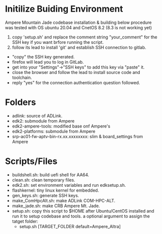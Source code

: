# Initilize Buiding Environment

Ampere Mountain Jade codebase installation & building below procedure was tested with OS ubuntu 20.04 and CnetOS 8.2 (8.3 is not working yet)
1. copy 'setup.sh' and replace the comment string "your_comment" for the SSH key if you want brfore running the script.
2. follow its lead to install 'git' and establish SSH connection to gitlab.
 * "copy" the SSH key generated.
 * firefox will lead you to log in GitLab.
 * get into your "Settings"->"SSH keys" to add this key via "paste" it.
 * close the browser and follow the lead to install source code and toolchain.
 * reply "yes" for the connection authentication question followed.

# Folders
* adlink: source of ADLink.
* edk2: submodule from Ampere
* edk2-ampere-tools: modified base onf Ampere's
* edk2-platforms: submodule from Ampere
* srp-ac01-fw-aptv-bin-rx.xx.xxxxxxxx: slim & board_settings from Ampere
  
# Scripts/Files
* buildshell.sh: build uefi shell for AA64.
* clean.sh: clean temporary files.
* edk2.sh: set environment variables and run edksetup.sh.
* flashkernel: tiny linux kernel for embedded.
* gen_keys.sh: generate SSH keys.
* make_ComHpcAlt.sh: make ADLink COM-HPC-ALT.
* make_jade.sh: make CRB Ampere Mt. Jade.
* setup.sh: copy this script to $HOME after Ubuntu/CentOS installed and run it to setup codebase and tools. a optional argument to assign the tatget folder:
    * setup.sh [TARGET_FOLDER default=Ampere_Altra]
